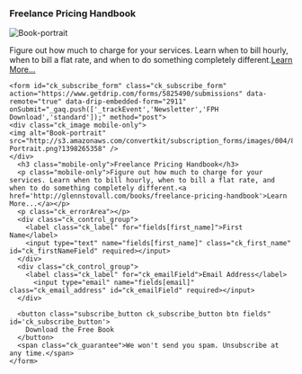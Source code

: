 <div class="ck_embed_form ck_horizontal_subscription_form">
  <div class="ck_embed_form_content">
      <h3 data-drip-attribute="headline" class="ck_embed_form_title">Freelance Pricing Handbook</h3>
      <div class="ck_embed_description" data-drip-attribute="description" >
        <span class="ck_image">
          <img alt="Book-portrait" src="http://s3.amazonaws.com/convertkit/subscription_forms/images/004/811/858/standard/Book-Portrait.png?1398265358" />
        </span>
          <p>Figure out how much to charge for your services. Learn when to bill hourly, when to bill a flat rate, and when to do something completely different.<a href='http://glennstovall.com/books/freelance-pricing-handbook'>Learn More...</a></p>
      </div>
  </div>   
   
  <div id='ck_success_msg'  style='display:none;'>
    <p>Thanks! Now check your email.</p>
  </div>
  

    <form id="ck_subscribe_form" class="ck_subscribe_form" action="https://www.getdrip.com/forms/5825490/submissions" data-remote="true" data-drip-embedded-form="2911" onSubmit="_gaq.push(['_trackEvent','Newsletter','FPH Download','standard']);" method="post">
    <div class="ck_image mobile-only">
    <img alt="Book-portrait" src="http://s3.amazonaws.com/convertkit/subscription_forms/images/004/811/858/standard/Book-Portrait.png?1398265358" />
    </div>
      <h3 class="mobile-only">Freelance Pricing Handbook</h3>
      <p class="mobile-only">Figure out how much to charge for your services. Learn when to bill hourly, when to bill a flat rate, and when to do something completely different.<a href='http://glennstovall.com/books/freelance-pricing-handbook'>Learn More...</a></p>
      <p class="ck_errorArea"></p>
      <div class="ck_control_group">
        <label class="ck_label" for="fields[first_name]">First Name</label>
        <input type="text" name="fields[first_name]" class="ck_first_name" id="ck_firstNameField" required></input>
      </div>  
      <div class="ck_control_group">
        <label class="ck_label" for="ck_emailField">Email Address</label>
          <input type="email" name="fields[email]" class="ck_email_address" id="ck_emailField" required></input>
      </div>

      <button class="subscribe_button ck_subscribe_button btn fields" id='ck_subscribe_button'>
        Download the Free Book
      </button>
      <span class="ck_guarantee">We won't send you spam. Unsubscribe at any time.</span>
    </form>
  </div>

